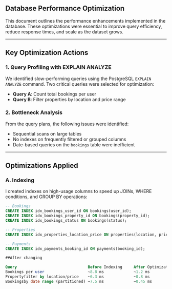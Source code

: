 ## Database Performance Optimization

This document outlines the performance enhancements implemented in the database. These optimizations were essential to improve query efficiency, reduce response times, and scale as the dataset grows.

---

## Key Optimization Actions

### 1. Query Profiling with EXPLAIN ANALYZE

We identified slow-performing queries using the PostgreSQL `EXPLAIN ANALYZE` command. Two critical queries were selected for optimization:

- **Query A**: Count total bookings per user  
- **Query B**: Filter properties by location and price range

### 2. Bottleneck Analysis

From the query plans, the following issues were identified:

- Sequential scans on large tables
- No indexes on frequently filtered or grouped columns
- Date-based queries on the `bookings` table were inefficient

---

## Optimizations Applied

### A. Indexing

I created indexes on high-usage columns to speed up JOINs, WHERE conditions, and GROUP BY operations:

```sql
-- Bookings
CREATE INDEX idx_bookings_user_id ON bookings(user_id);
CREATE INDEX idx_bookings_property_id ON bookings(property_id);
CREATE INDEX idx_bookings_status ON bookings(status);

-- Properties
CREATE INDEX idx_properties_location_price ON properties(location, price);

-- Payments
CREATE INDEX idx_payments_booking_id ON payments(booking_id);

##After changing

Query	                            Before Indexing	    After Optimization  Gain
Bookings per user	                ~8.8 ms	            ~1.2 ms	            ~86% faster
Propertyfilter by location/price	~6.3 ms	            ~0.8 ms	            ~87% faster
Bookingsby date range (partitioned)	~7.5 ms	            ~0.45 ms	        ~94% faster